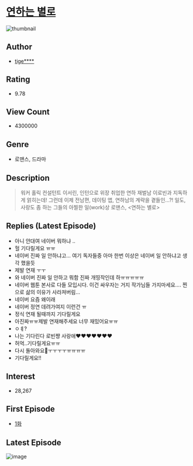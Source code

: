 # [연하는 별로](https://comic.naver.com/bestChallenge/list?titleId=796784)
![thumbnail](https://image-comic.pstatic.net/user_contents_data/challenge_comic/2022/06/27/356389/thumbnail_202x16440482ebc_901a_4518_baff_8ac64feb5b51_00002045.JPEG)

## Author
- [tige****](https://comic.naver.com/artistTitle?id=356389)

## Rating
- 9.78

## View Count
- 4300000

## Genre
- 로맨스, 드라마

## Description
> 워커 홀릭 컨설턴트 이서린, 인턴으로 위장 취업한 연하 재벌남 이로빈과 지독하게 얽히는데! 그런데 이제 전남편, 데이팅 앱, 연하남의 계략을 곁들인…?! 일도, 사랑도 좀 하는 그들의 아찔한 일(work)상 로맨스, <연하는 별로>

## Replies (Latest Episode)
- 아니 안대여 네이버 뭐하냐 ..
- 헐 기다릴게요 ㅠㅠ
- 네이버 진짜 일 안하냐고... 여기 독자들중 아마 한번 이상은 네이버 일 안하냐고 생각 했을듯
- 제발 연재 ㅜㅜ
- 와 네이버 진짜 일 안하고 뭐함 진짜 개띵작인데 하ㅠㅠㅠㅠㅠ
- 네이버 웹툰 본사로 다들 모입시다. 이건 싸우자는 거지 작가님들 가지마세요.... 찐으로 삶의 이유가 사라져버림...
- 네이버 요즘 왜이래
- 네이버 정연 데려가여지 이런건 ㅠ
- 정식 연재 될때까지 기다릴게요
- 아진짜ㅠㅠ제발 연재해주세요 너무 재밌어요ㅠㅠ
- ㅇㅖ?
- 나는 기다린다 로빈쨩 사랑애❤❤❤❤❤❤❤
- 허억..기다릴게요ㅠㅠ
- 다시 돌아와요🙏ㅜㅜㅜㅜㅠㅠㅠㅠ
- 기다릴게요!!

## Interest
- 28,267

## First Episode
- [1화](https://comic.naver.com/bestChallenge/detail?titleId=796784&no=1)

## Latest Episode
![image](https://image-comic.pstatic.net/user_contents_data/challenge_comic/2023/02/06/356389/upload_3905239219972498480.jpeg)
